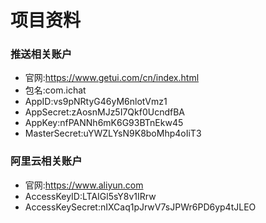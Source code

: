 # 项目资料

### 推送相关账户
- 官网:https://www.getui.com/cn/index.html
- 包名:com.ichat
- AppID:vs9pNRtyG46yM6nlotVmz1
- AppSecret:zAosnMJz5I7Qkf0UcndfBA
- AppKey:nfPANNh6mK6G93BTnEkw45
- MasterSecret:uYWZLYsN9K8boMhp4oIiT3

### 阿里云相关账户
- 官网:https://www.aliyun.com
- AccessKeyID:LTAIGl5sY8v1IRrw
- AccessKeySecret:nIXCaq1pJrwV7sJPWr6PD6yp4tJLEO